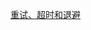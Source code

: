 [重试、超时和退避](https://raw.githubusercontent.com/xitu/gold-miner/master/TODO1/retries-timeouts-backoff.md ':include')